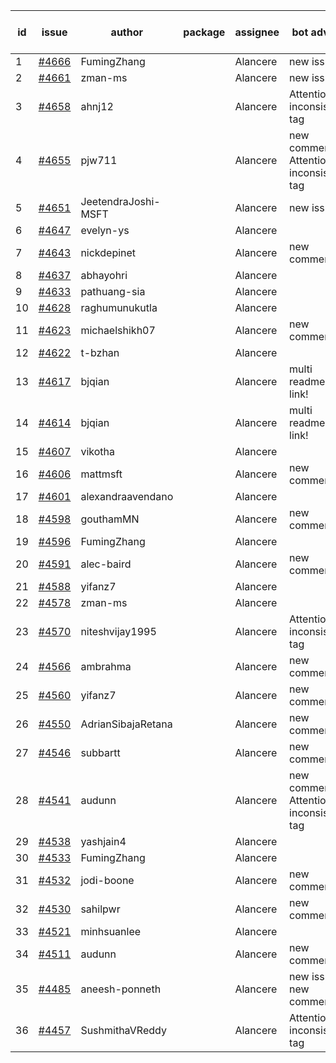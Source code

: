 | id | issue | author | package | assignee | bot advice | created date of issue | target release date | date from target |
| ------ | ------ | ------ | ------ | ------ | ------ | ------ | ------ | :-----: |
| 1 | [#4666](https://github.com/Azure/sdk-release-request/issues/4666) | FumingZhang |  | Alancere | new issue. | 10-20 | 11-24 |  |
| 2 | [#4661](https://github.com/Azure/sdk-release-request/issues/4661) | zman-ms |  | Alancere | new issue. | 10-18 | 11-24 |  |
| 3 | [#4658](https://github.com/Azure/sdk-release-request/issues/4658) | ahnj12 |  | Alancere | Attention to inconsistent tag | 10-17 | 11-24 |  |
| 4 | [#4655](https://github.com/Azure/sdk-release-request/issues/4655) | pjw711 |  | Alancere | new comment. Attention to inconsistent tag | 10-13 | 11-24 |  |
| 5 | [#4651](https://github.com/Azure/sdk-release-request/issues/4651) | JeetendraJoshi-MSFT |  | Alancere | new issue. | 10-13 | 11-24 |  |
| 6 | [#4647](https://github.com/Azure/sdk-release-request/issues/4647) | evelyn-ys |  | Alancere |  | 10-13 | 10-27 |  |
| 7 | [#4643](https://github.com/Azure/sdk-release-request/issues/4643) | nickdepinet |  | Alancere | new comment. | 10-12 | 10-27 |  |
| 8 | [#4637](https://github.com/Azure/sdk-release-request/issues/4637) | abhayohri |  | Alancere |  | 10-12 | 10-27 |  |
| 9 | [#4633](https://github.com/Azure/sdk-release-request/issues/4633) | pathuang-sia |  | Alancere |  | 10-12 | 10-27 |  |
| 10 | [#4628](https://github.com/Azure/sdk-release-request/issues/4628) | raghumunukutla |  | Alancere |  | 10-12 | 10-27 |  |
| 11 | [#4623](https://github.com/Azure/sdk-release-request/issues/4623) | michaelshikh07 |  | Alancere | new comment. | 10-09 | 10-27 |  |
| 12 | [#4622](https://github.com/Azure/sdk-release-request/issues/4622) | t-bzhan |  | Alancere |  | 10-08 | 10-27 |  |
| 13 | [#4617](https://github.com/Azure/sdk-release-request/issues/4617) | bjqian |  | Alancere | multi readme link! | 10-07 | 10-27 |  |
| 14 | [#4614](https://github.com/Azure/sdk-release-request/issues/4614) | bjqian |  | Alancere | multi readme link! | 10-07 | 10-27 |  |
| 15 | [#4607](https://github.com/Azure/sdk-release-request/issues/4607) | vikotha |  | Alancere |  | 10-06 | 10-27 |  |
| 16 | [#4606](https://github.com/Azure/sdk-release-request/issues/4606) | mattmsft |  | Alancere | new comment. | 10-03 | 10-27 |  |
| 17 | [#4601](https://github.com/Azure/sdk-release-request/issues/4601) | alexandraavendano |  | Alancere |  | 10-02 | 10-27 |  |
| 18 | [#4598](https://github.com/Azure/sdk-release-request/issues/4598) | gouthamMN |  | Alancere | new comment. | 10-02 | 10-27 |  |
| 19 | [#4596](https://github.com/Azure/sdk-release-request/issues/4596) | FumingZhang |  | Alancere |  | 09-29 | 10-27 |  |
| 20 | [#4591](https://github.com/Azure/sdk-release-request/issues/4591) | alec-baird |  | Alancere | new comment. | 09-28 | 10-27 |  |
| 21 | [#4588](https://github.com/Azure/sdk-release-request/issues/4588) | yifanz7 |  | Alancere |  | 09-28 | 10-27 |  |
| 22 | [#4578](https://github.com/Azure/sdk-release-request/issues/4578) | zman-ms |  | Alancere |  | 09-26 | 10-27 |  |
| 23 | [#4570](https://github.com/Azure/sdk-release-request/issues/4570) | niteshvijay1995 |  | Alancere | Attention to inconsistent tag | 09-26 | 10-27 |  |
| 24 | [#4566](https://github.com/Azure/sdk-release-request/issues/4566) | ambrahma |  | Alancere | new comment. | 09-25 | 10-27 |  |
| 25 | [#4560](https://github.com/Azure/sdk-release-request/issues/4560) | yifanz7 |  | Alancere | new comment. | 09-25 | 10-27 |  |
| 26 | [#4550](https://github.com/Azure/sdk-release-request/issues/4550) | AdrianSibajaRetana |  | Alancere | new comment. | 09-22 | 10-27 |  |
| 27 | [#4546](https://github.com/Azure/sdk-release-request/issues/4546) | subbartt |  | Alancere | new comment. | 09-22 | 10-27 |  |
| 28 | [#4541](https://github.com/Azure/sdk-release-request/issues/4541) | audunn |  | Alancere | new comment. Attention to inconsistent tag | 09-21 | 10-27 |  |
| 29 | [#4538](https://github.com/Azure/sdk-release-request/issues/4538) | yashjain4 |  | Alancere |  | 09-21 | 10-27 |  |
| 30 | [#4533](https://github.com/Azure/sdk-release-request/issues/4533) | FumingZhang |  | Alancere |  | 09-21 | 10-27 |  |
| 31 | [#4532](https://github.com/Azure/sdk-release-request/issues/4532) | jodi-boone |  | Alancere | new comment. | 09-20 | 10-27 |  |
| 32 | [#4530](https://github.com/Azure/sdk-release-request/issues/4530) | sahilpwr |  | Alancere | new comment. | 09-20 | 10-27 |  |
| 33 | [#4521](https://github.com/Azure/sdk-release-request/issues/4521) | minhsuanlee |  | Alancere |  | 09-13 | 10-27 |  |
| 34 | [#4511](https://github.com/Azure/sdk-release-request/issues/4511) | audunn |  | Alancere | new comment. | 09-08 | 10-27 |  |
| 35 | [#4485](https://github.com/Azure/sdk-release-request/issues/4485) | aneesh-ponneth |  | Alancere | new issue. new comment. | 08-31 | 09-22 |  |
| 36 | [#4457](https://github.com/Azure/sdk-release-request/issues/4457) | SushmithaVReddy |  | Alancere | Attention to inconsistent tag | 08-23 | 09-22 |  |
